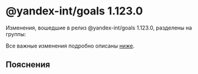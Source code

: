 # @yandex-int/goals 1.123.0

<!-- ЧЕЛОВЕЧЕСКОЕ ВСТУПЛЕНИЕ -->

Изменения, вошедшие в релиз @yandex-int/goals 1.123.0, разделены на группы:

Все важные изменения подробно описаны [ниже](#Пояснения).

## Пояснения

